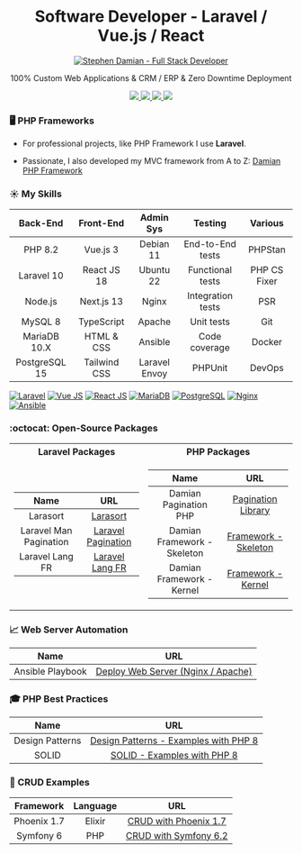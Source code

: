 <h1 align="center">
    Software Developer - Laravel / Vue.js / React
</h1>

<p align="center">
    <a href="https://github.com/s-damian">
        <img src="https://raw.githubusercontent.com/s-damian/medias/main/s-damian-logo-full-stack.webp" alt="Stephen Damian - Full Stack Developer">
    </a>
</p>

<p align="center">
    100% Custom Web Applications & CRM / ERP & Zero Downtime Deployment
</p>

<p align="center">
<a href="https://www.damian-freelance.fr/">
    <img src="https://img.shields.io/badge/My%20Website-fr-green">
</a>
<a href="https://www.damian-freelance.com/">
    <img src="https://img.shields.io/badge/My%20Website-en-green">
</a>
<a href="https://www.linkedin.com/in/stephen-damian/">
    <img src="https://img.shields.io/badge/-Linkedin-blue?style=flat-square&logo=linkedin">
</a>
<a href="https://github.com/s-damian">
    <img src="https://img.shields.io/badge/-Github-black?style=flat-square&logo=github">
</a>
</p>

### 🖥️ PHP Frameworks

* For professional projects, like PHP Framework I use **Laravel**.

* Passionate, I also developed my MVC framework from A to Z: [Damian PHP Framework](https://github.com/s-damian/damian-php)

### &#9728; My Skills

| Back-End      | Front-End    | Admin Sys     | Testing           | Various |
|:-------------:|:------------:|:-------------:|:-----------------:|:----:|
| PHP 8.2       | Vue.js 3     | Debian 11     | End-to-End tests  | PHPStan |
| Laravel 10    | React JS 18  | Ubuntu 22     | Functional tests  | PHP CS Fixer |
| Node.js       | Next.js 13   | Nginx         | Integration tests | PSR |
| MySQL 8       | TypeScript   | Apache        | Unit tests        | Git |
| MariaDB 10.X  | HTML & CSS   | Ansible       | Code coverage     | Docker |
| PostgreSQL 15 | Tailwind CSS | Laravel Envoy | PHPUnit           | DevOps |

[![Laravel](https://raw.githubusercontent.com/s-damian/medias/main/technos/laravel.webp)](https://github.com/s-damian)
[![Vue JS](https://raw.githubusercontent.com/s-damian/medias/main/technos/vue-js.webp)](https://github.com/s-damian)
[![React JS](https://raw.githubusercontent.com/s-damian/medias/main/technos/react-js.webp)](https://github.com/s-damian)
[![MariaDB](https://raw.githubusercontent.com/s-damian/medias/main/technos/mariadb.webp)](https://github.com/s-damian)
[![PostgreSQL](https://raw.githubusercontent.com/s-damian/medias/main/technos/postgresql.webp)](https://github.com/s-damian)
[![Nginx](https://raw.githubusercontent.com/s-damian/medias/main/technos/nginx.webp)](https://github.com/s-damian)
[![Ansible](https://raw.githubusercontent.com/s-damian/medias/main/technos/ansible.webp)](https://github.com/s-damian)

### :octocat: Open-Source Packages

<table>

<tr><th>Laravel Packages</th><th>PHP Packages</th></tr>

<tr>

<td>

| Name | URL |
|:----:|:---:|
| Larasort | [Larasort](https://github.com/s-damian/larasort) |
| Laravel Man Pagination | [Laravel Pagination](https://github.com/s-damian/laravel-man-pagination) |
| Laravel Lang FR | [Laravel Lang FR](https://github.com/s-damian/laravel-lang-fr) |

</td>

<td>

| Name | URL |
|:----:|:---:|
| Damian Pagination PHP | [Pagination Library](https://github.com/s-damian/damian-pagination-php) |
| Damian Framework - Skeleton | [Framework - Skeleton](https://github.com/s-damian/damian-php) |
| Damian Framework - Kernel | [Framework - Kernel](https://github.com/s-damian/damian-php-fw) |

</td>

</tr>

</table>

### 📈 Web Server Automation

| Name | URL |
|:----:|:---:|
| Ansible Playbook | [Deploy Web Server (Nginx / Apache)](https://github.com/s-damian/ansible-web-server-debian) |

### 🎓 PHP Best Practices

| Name | URL |
|:----:|:---:|
| Design Patterns | [Design Patterns - Examples with PHP 8](https://github.com/s-damian/design-patterns-php) |
| SOLID | [SOLID - Examples with PHP 8](https://github.com/s-damian/solid-php) |

### 📖 CRUD Examples

| Framework | Language | URL |
|:---------:|:--------:|:---:|
| Phoenix 1.7 | Elixir | [CRUD with Phoenix 1.7](https://github.com/s-damian/phoenix-crud-example) |
| Symfony 6 | PHP | [CRUD with Symfony 6.2](https://github.com/s-damian/symfony-crud-example) |
